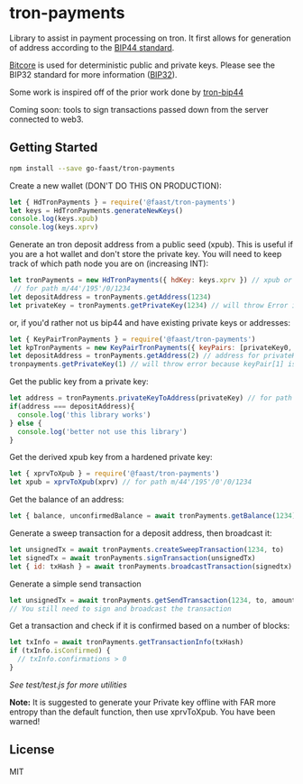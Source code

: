 # tron-payments

Library to assist in payment processing on tron. It first allows for generation
of address according to the [BIP44 standard](https://github.com/bitcoin/bips/blob/master/bip-0044.mediawiki).

[Bitcore](https://bitcore.io/) is used for  deterministic public and private keys.
Please see the BIP32 standard for more information ([BIP32](https://github.com/bitcoin/bips/blob/master/bip-0039.mediawiki)).

Some work is inspired off of the prior work done by [tron-bip44](https://github.com/trapp/tron-bip44)

Coming soon: tools to sign transactions passed down from the server connected to web3.

## Getting Started

```bash
npm install --save go-faast/tron-payments
```

Create a new wallet (DON'T DO THIS ON PRODUCTION):

```js
let { HdTronPayments } = require('@faast/tron-payments')
let keys = HdTronPayments.generateNewKeys()
console.log(keys.xpub)
console.log(keys.xprv)
```

Generate an tron deposit address from a public seed (xpub).
This is useful if you are a hot wallet and don't store the private key. You will need
to keep track of which path node you are on (increasing INT):

```js
let tronPayments = new HdTronPayments({ hdKey: keys.xprv }) // xpub or xprv can be used
 // for path m/44'/195'/0/1234
let depositAddress = tronPayments.getAddress(1234)
let privateKey = tronPayments.getPrivateKey(1234) // will throw Error if xpub was provided as hdKey
```

or, if you'd rather not us bip44 and have existing private keys or addresses:

```js
let { KeyPairTronPayments } = require('@faast/tron-payments')
let kpTronPayments = new KeyPairTronPayments({ keyPairs: [privateKey0, address1, privateKey2] })
let depositAddress = tronPayments.getAddress(2) // address for privateKey2
tronpayments.getPrivateKey(1) // will throw error because keyPair[1] is not a private key
```

Get the public key from a private key:

```js
let address = tronPayments.privateKeyToAddress(privateKey) // for path m/44'/195'/0/1234
if(address === depositAddress){
  console.log('this library works')
} else {
  console.log('better not use this library')
}
```

Get the derived xpub key from a hardened private key:

```js
let { xprvToXpub } = require('@faast/tron-payments')
let xpub = xprvToXpub(xprv) // for path m/44'/195'/0'/0/1234
```

Get the balance of an address:

```js
let { balance, unconfirmedBalance = await tronPayments.getBalance(1234)
```

Generate a sweep transaction for a deposit address, then broadcast it:

```js
let unsignedTx = await tronPayments.createSweepTransaction(1234, to)
let signedTx = await tronPayments.signTransaction(unsignedTx)
let { id: txHash } = await tronPayments.broadcastTransaction(signedtx)
```

Generate a simple send transaction

```js
let unsignedTx = await tronPayments.getSendTransaction(1234, to, amountInTrx)
// You still need to sign and broadcast the transaction
```

Get a transaction and check if it is confirmed based on a number of blocks:

```js
let txInfo = await tronPayments.getTransactionInfo(txHash)
if (txInfo.isConfirmed) {
  // txInfo.confirmations > 0
}
```

*See test/test.js for more utilities*

**Note:** It is suggested to generate your Private key offline with FAR more entropy than the default function, then use xprvToXpub.
You have been warned!

## License

MIT
